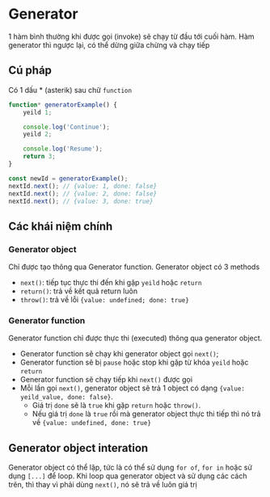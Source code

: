 # Generator

1 hàm bình thường khi được gọi (invoke) sẽ chạy từ đầu tới cuối hàm. Hàm generator thì ngược lại, có thể dừng giữa chừng và chạy tiếp

## Cú pháp

Có 1 dấu * (asterik) sau chữ `function`
```js
function* generatorExample() {
	yeild 1;

	console.log('Continue');
	yeild 2;

	console.log('Resume');
	return 3;
}

const newId = generatorExample();
nextId.next(); // {value: 1, done: false}
nextId.next(); // {value: 2, done: false}
nextId.next(); // {value: 3, done: true}
```

## Các khái niệm chính

### Generator object

Chỉ được tạo thông qua Generator function.
Generator object có 3 methods
- `next()`: tiếp tục thực thi đến khi gặp `yeild` hoặc `return`
- `return()`: trả về kết quả return luôn
- `throw()`: trả về lỗi `{value: undefined; done: true}`

### Generator function

Generator function chỉ được thực thi (executed) thông qua generator object.

- Generator function sẽ chạy khi generator object gọi `next()`;
- Generator function sẽ bị `pause` hoặc stop khi gặp từ khóa `yeild` hoặc `return`
- Generator function sẽ chạy tiếp khi `next()` được gọi
- Mỗi lần gọi `next()`, generator object sẽ trả 1 object có dạng `{value: yeild_value, done: false}`.
  - Giá trị `done` sẽ là `true` khi gặp `return` hoặc `throw()`.
  - Nếu giá trị `done` là `true` rồi mà generator object thực thi tiếp thì nó trả về `{value: undefined, done: true}`

## Generator object interation

Generator object có thể lặp, tức là có thể sử dụng `for of`, `for in` hoặc sử dụng `[...]` để loop.
Khi loop qua generator object và sử dụng các cách trên, thì thay vì phải dùng `next()`, nó sẽ trả về luôn giá trị